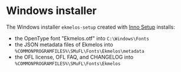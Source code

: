 Windows installer
=================

The Windows installer `ekmelos-setup` created with
[Inno Setup](http://www.jrsoftware.org/isinfo.php) installs:

*   the OpenType font "Ekmelos.otf" into `C:\Windows\Fonts`
*   the JSON metadata files of Ekmelos into `%COMMONPROGRAMFILES%\SMuFL\Fonts\Ekmelos\metadata`
*   the OFL license, OFL FAQ, and CHANGELOG into `%COMMONPROGRAMFILES%\SMuFL\Fonts\Ekmelos`
